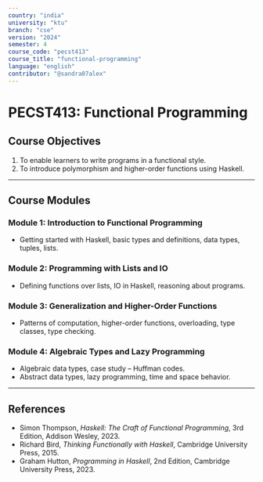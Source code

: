 ```yaml
---
country: "india"
university: "ktu"
branch: "cse"
version: "2024"
semester: 4
course_code: "pecst413"
course_title: "functional-programming"
language: "english"
contributor: "@sandra07alex"
---
```


# PECST413: Functional Programming

## Course Objectives
1. To enable learners to write programs in a functional style.
2. To introduce polymorphism and higher-order functions using Haskell.

---

## Course Modules

### Module 1: Introduction to Functional Programming
- Getting started with Haskell, basic types and definitions, data types, tuples, lists.

### Module 2: Programming with Lists and IO
- Defining functions over lists, IO in Haskell, reasoning about programs.

### Module 3: Generalization and Higher-Order Functions
- Patterns of computation, higher-order functions, overloading, type classes, type checking.

### Module 4: Algebraic Types and Lazy Programming
- Algebraic data types, case study – Huffman codes.
- Abstract data types, lazy programming, time and space behavior.

---

## References
- Simon Thompson, *Haskell: The Craft of Functional Programming*, 3rd Edition, Addison Wesley, 2023.
- Richard Bird, *Thinking Functionally with Haskell*, Cambridge University Press, 2015.
- Graham Hutton, *Programming in Haskell*, 2nd Edition, Cambridge University Press, 2023.
